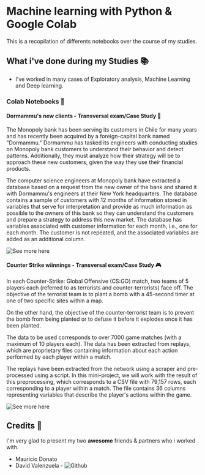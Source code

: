 # Machine learning with Python & Google Colab
This is a recopilation of differents notebooks over the course of my studies.

## What i've done during my Studies 📚
- I've worked in many cases of Exploratory analysis, Machine Learning and Deep learning.

### Colab Notebooks 📒

#### Dormammu's new clients - Transversal exam/Case Study 🏦

The Monopoly bank has been serving its customers in Chile for many years and has recently been acquired by a foreign-capital bank named "Dormammu." Dormammu has tasked its engineers with conducting studies on Monopoly bank customers to understand their behavior and detect patterns. Additionally, they must analyze how their strategy will be to approach these new customers, given the way they use their financial products.

The computer science engineers at Monopoly bank have extracted a database based on a request from the new owner of the bank and shared it with Dormammu's engineers at their New York headquarters. The database contains a sample of customers with 12 months of information stored in variables that serve for interpretation and provide as much information as possible to the owners of this bank so they can understand the customers and prepare a strategy to address this new market. The database has variables associated with customer information for each month, i.e., one for each month. The customer is not repeated, and the associated variables are added as an additional column.

![See more here](https://colab.research.google.com/drive/1JCagCdDCXpPs5-EuFjxfIlwBFzXcdfIA?usp=sharing)

#### Counter Strike wiinnings - Transversal exam/Case Study 🎮
In each Counter-Strike: Global Offensive (CS:GO) match, two teams of 5 players each (referred to as terrorists and counter-terrorists) face off. The objective of the terrorist team is to plant a bomb with a 45-second timer at one of two specific sites within a map.

On the other hand, the objective of the counter-terrorist team is to prevent the bomb from being planted or to defuse it before it explodes once it has been planted.

The data to be used corresponds to over 7000 game matches (with a maximum of 10 players each). The data has been extracted from replays, which are proprietary files containing information about each action performed by each player within a match.

The replays have been extracted from the network using a scraper and pre-processed using a script. In this mini-project, we will work with the result of this preprocessing, which corresponds to a CSV file with 79,157 rows, each corresponding to a player within a match. The file contains 36 columns representing variables that describe the player's actions within the game.

![See more here]()

## Credits 🙌
I'm very glad to present my two <b>awesome</b> friends & partners who i worked with.
* Mauricio Donato
* David Valenzuela - ![Github](https://github.com/David-Valenzuela)
